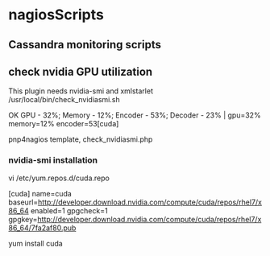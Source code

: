 # nagiosScripts
## Cassandra monitoring scripts

## check nvidia GPU utilization
This plugin needs nvidia-smi and xmlstarlet
/usr/local/bin/check_nvidiasmi.sh

OK GPU - 32%; Memory - 12%; Encoder - 53%; Decoder - 23% | gpu=32% memory=12% encoder=53[cuda]

pnp4nagios template,
check_nvidiasmi.php

### nvidia-smi installation

vi /etc/yum.repos.d/cuda.repo

[cuda]
name=cuda
baseurl=http://developer.download.nvidia.com/compute/cuda/repos/rhel7/x86_64
enabled=1
gpgcheck=1
gpgkey=http://developer.download.nvidia.com/compute/cuda/repos/rhel7/x86_64/7fa2af80.pub

yum install cuda
